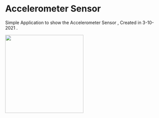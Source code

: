 # Accelerometer Sensor

Simple Application to show the Accelerometer Sensor , Created in 3-10-2021 .

<img src="https://user-images.githubusercontent.com/28947735/159166523-cd1348fd-4848-4171-8f65-629fe0218238.gif" width="250">

